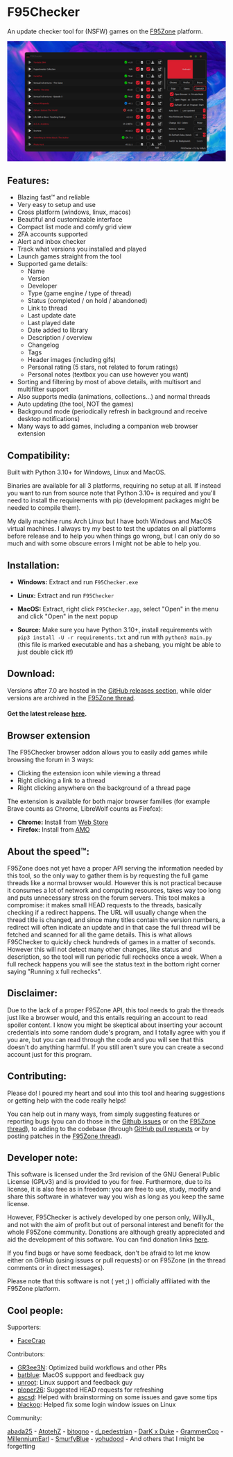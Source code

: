 # F95Checker

An update checker tool for (NSFW) games on the [F95Zone](https://f95zone.to/) platform.

<p align="center">
  <img src=".github/images/F95Checker.png">
</p>

## Features:

- Blazing fast™ and reliable
- Very easy to setup and use
- Cross platform (windows, linux, macos)
- Beautiful and customizable interface
- Compact list mode and comfy grid view
- 2FA accounts supported
- Alert and inbox checker
- Track what versions you installed and played
- Launch games straight from the tool
- Supported game details:
  - Name
  - Version
  - Developer
  - Type (game engine / type of thread)
  - Status (completed / on hold / abandoned)
  - Link to thread
  - Last update date
  - Last played date
  - Date added to library
  - Description / overview
  - Changelog
  - Tags
  - Header images (including gifs)
  - Personal rating (5 stars, not related to forum ratings)
  - Personal notes (textbox you can use however you want)
- Sorting and filtering by most of above details, with multisort and multifilter support
- Also supports media (animations, collections...) and normal threads
- Auto updating (the tool, NOT the games)
- Background mode (periodically refresh in background and receive desktop notifications)
- Many ways to add games, including a companion web browser extension

## Compatibility:

Built with Python 3.10+ for Windows, Linux and MacOS.

Binaries are available for all 3 platforms, requiring no setup at all. If instead you want to run from source note that Python 3.10+ is required and you'll need to install the requirements with pip (development packages might be needed to compile them).

My daily machine runs Arch Linux but I have both Windows and MacOS virtual machines. I always try my best to test the updates on all platforms before release and to help you when things go wrong, but I can only do so much and with some obscure errors I might not be able to help you.

## Installation:

- **Windows:** Extract and run `F95Checker.exe`

- **Linux:** Extract and run `F95Checker`

- **MacOS:** Extract, right click `F95Checker.app`, select "Open" in the menu and click "Open" in the next popup

- **Source:** Make sure you have Python 3.10+, install requirements with `pip3 install -U -r requirements.txt` and run with `python3 main.py` (this file is marked executable and has a shebang, you might be able to just double click it!)

## Download:

Versions after 7.0 are hosted in the [GitHub releases section](https://github.com/Willy-JL/f95checker/releases), while older versions are archived in the [F95Zone thread](https://f95zone.to/threads/44173/).

#### Get the latest release [here](https://github.com/Willy-JL/F95Checker/releases/latest).

## Browser extension

The F95Checker browser addon allows you to easily add games while browsing the forum in 3 ways:

- Clicking the extension icon while viewing a thread
- Right clicking a link to a thread
- Right clicking anywhere on the background of a thread page

The extension is available for both major browser families (for example Brave counts as Chrome, LibreWolf counts as Firefox):

- **Chrome:** Install from [Web Store](https://chrome.google.com/webstore/detail/f95checker-browser-addon/fcipbnanhmafkfgbhgbagidnaempgmjb)
- **Firefox:** Install from [AMO](https://addons.mozilla.org/firefox/addon/f95checker-browser-addon/)

## About the speed™:

F95Zone does not yet have a proper API serving the information needed by this tool, so the only way to gather them is by requesting the full game threads like a normal browser would. However this is not practical because it consumes a lot of network and computing resources, takes way too long and puts unnecessary stress on the forum servers. This tool makes a compromise: it makes small HEAD requests to the threads, basically checking if a redirect happens. The URL will usually change when the thread title is changed, and since many titles contain the version numbers, a redirect will often indicate an update and in that case the full thread will be fetched and scanned for all the game details. This is what allows F95Checker to quickly check hundreds of games in a matter of seconds. However this will not detect many other changes, like status and description, so the tool will run periodic full rechecks once a week. When a full recheck happens you will see the status text in the bottom right corner saying "Running x full rechecks".

## Disclaimer:

Due to the lack of a proper F95Zone API, this tool needs to grab the threads just like a browser would, and this entails requiring an account to read spoiler content. I know you might be skeptical about inserting your account credentials into some random dude's program, and I totally agree with you if you are, but you can read through the code and you will see that this doesn't do anything harmful. If you still aren't sure you can create a second account just for this program.

## Contributing:

Please do! I poured my heart and soul into this tool and hearing suggestions or getting help with the code really helps!

You can help out in many ways, from simply suggesting features or reporting bugs (you can do those in the [Github issues](https://github.com/Willy-JL/F95Checker/issues) or on the [F95Zone thread](https://f95zone.to/threads/44173/)), to adding to the codebase (through [GitHub pull requests](https://github.com/Willy-JL/F95Checker/pulls) or by posting patches in the [F95Zone thread](https://f95zone.to/threads/44173/)).

## Developer note:

This software is licensed under the 3rd revision of the GNU General Public License (GPLv3) and is provided to you for free. Furthermore, due to its license, it is also free as in freedom: you are free to use, study, modify and share this software in whatever way you wish as long as you keep the same license.

However, F95Checker is actively developed by one person only, WillyJL, and not with the aim of profit but out of personal interest and benefit for the whole F95Zone community. Donations are although greatly appreciated and aid the development of this software. You can find donation links [here](https://linktr.ee/WillyJL).

If you find bugs or have some feedback, don't be afraid to let me know either on GitHub (using issues or pull requests) or on F95Zone (in the thread comments or in direct messages).

Please note that this software is not ( yet ;) ) officially affiliated with the F95Zone platform.

## Cool people:

Supporters:

- [FaceCrap](https://f95zone.to/members/2913051/)

Contributors:

- [GR3ee3N](https://github.com/GR3ee3N): Optimized build workflows and other PRs
- [batblue](https://f95zone.to/members/4143766/): MacOS suppport and feedback guy
- [unroot](https://f95zone.to/members/1585550/): Linux support and feedback guy
- [ploper26](https://f95zone.to/members/1295524/): Suggested HEAD requests for refreshing
- [ascsd](https://f95zone.to/members/3977760/): Helped with brainstorming on some issues and gave some tips
- [blackop](https://f95zone.to/members/4831191/): Helped fix some login window issues on Linux

Community:

[abada25](https://f95zone.to/members/1679118/) - [AtotehZ](https://f95zone.to/members/840616/) - [bitogno](https://f95zone.to/members/605466/) - [d_pedestrian](https://f95zone.to/members/2616862/) - [DarK x Duke](https://f95zone.to/members/1852502/) - [GrammerCop](https://f95zone.to/members/2114990/) - [MillenniumEarl](https://f95zone.to/members/1470797/) - [SmurfyBlue](https://f95zone.to/members/671/) - [yohudood](https://f95zone.to/members/26049/) - And others that I might be forgetting
